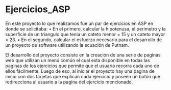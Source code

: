 # Ejercicios_ASP

En este proyecto lo que realizamos fue un par de ejercicios en ASP en donde se solicitaba:
•	En el primero, calcular la hipotenusa, el perímetro y la superficie de un triangulo que tenia un cateto menor = 15 y un cateto mayor = 23.
•	En el segundo, calcular el esfuerzo necesario para el desarrollo de un proyecto de software utilizando la ecuación de Putnam.

El desarrollo del proyecto consiste en la creación de una serie de paginas web que utilizan un menú común el cual esta disponible en todas las paginas de los ejercicios que permite que el usuario recorra cada uno de ellos fácilmente.
Luego de eso, al iniciar el proyecto hay una pagina de inicio con dos tarjetas que explican cada ejercicio y poseen un botón que redirecciona al usuario a la pagina del ejercicio mencionado.
